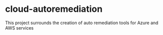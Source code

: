 # cloud-autoremediation
This project surrounds the creation of auto remediation tools for Azure and AWS services
